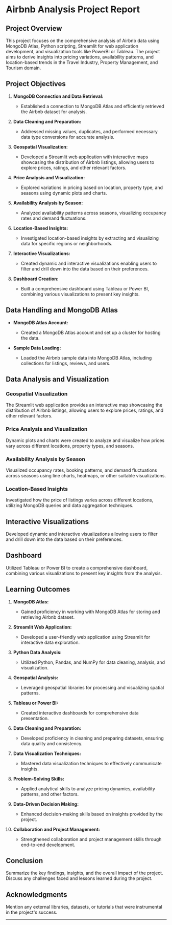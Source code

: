 # Airbnb Analysis Project Report

## Project Overview

This project focuses on the comprehensive analysis of Airbnb data using MongoDB Atlas, Python scripting, Streamlit for web application development, and visualization tools like PowerBI or Tableau. The project aims to derive insights into pricing variations, availability patterns, and location-based trends in the Travel Industry, Property Management, and Tourism domain.

## Project Objectives

1. **MongoDB Connection and Data Retrieval:**
   - Established a connection to MongoDB Atlas and efficiently retrieved the Airbnb dataset for analysis.

2. **Data Cleaning and Preparation:**
   - Addressed missing values, duplicates, and performed necessary data type conversions for accurate analysis.

3. **Geospatial Visualization:**
   - Developed a Streamlit web application with interactive maps showcasing the distribution of Airbnb listings, allowing users to explore prices, ratings, and other relevant factors.

4. **Price Analysis and Visualization:**
   - Explored variations in pricing based on location, property type, and seasons using dynamic plots and charts.

5. **Availability Analysis by Season:**
   - Analyzed availability patterns across seasons, visualizing occupancy rates and demand fluctuations.

6. **Location-Based Insights:**
   - Investigated location-based insights by extracting and visualizing data for specific regions or neighborhoods.

7. **Interactive Visualizations:**
   - Created dynamic and interactive visualizations enabling users to filter and drill down into the data based on their preferences.

8. **Dashboard Creation:**
   - Built a comprehensive dashboard using Tableau or Power BI, combining various visualizations to present key insights.

## Data Handling and MongoDB Atlas

- **MongoDB Atlas Account:**
  - Created a MongoDB Atlas account and set up a cluster for hosting the data.

- **Sample Data Loading:**
  - Loaded the Airbnb sample data into MongoDB Atlas, including collections for listings, reviews, and users.

## Data Analysis and Visualization

### Geospatial Visualization

The Streamlit web application provides an interactive map showcasing the distribution of Airbnb listings, allowing users to explore prices, ratings, and other relevant factors.

### Price Analysis and Visualization

Dynamic plots and charts were created to analyze and visualize how prices vary across different locations, property types, and seasons.

### Availability Analysis by Season

Visualized occupancy rates, booking patterns, and demand fluctuations across seasons using line charts, heatmaps, or other suitable visualizations.

### Location-Based Insights

Investigated how the price of listings varies across different locations, utilizing MongoDB queries and data aggregation techniques.

## Interactive Visualizations

Developed dynamic and interactive visualizations allowing users to filter and drill down into the data based on their preferences.

## Dashboard

Utilized Tableau or Power BI to create a comprehensive dashboard, combining various visualizations to present key insights from the analysis.

## Learning Outcomes

1. **MongoDB Atlas:**
   - Gained proficiency in working with MongoDB Atlas for storing and retrieving Airbnb dataset.

2. **Streamlit Web Application:**
   - Developed a user-friendly web application using Streamlit for interactive data exploration.

3. **Python Data Analysis:**
   - Utilized Python, Pandas, and NumPy for data cleaning, analysis, and visualization.

4. **Geospatial Analysis:**
   - Leveraged geospatial libraries for processing and visualizing spatial patterns.

5. **Tableau or Power BI:**
   - Created interactive dashboards for comprehensive data presentation.

6. **Data Cleaning and Preparation:**
   - Developed proficiency in cleaning and preparing datasets, ensuring data quality and consistency.

7. **Data Visualization Techniques:**
   - Mastered data visualization techniques to effectively communicate insights.

8. **Problem-Solving Skills:**
   - Applied analytical skills to analyze pricing dynamics, availability patterns, and other factors.

9. **Data-Driven Decision Making:**
   - Enhanced decision-making skills based on insights provided by the project.

10. **Collaboration and Project Management:**
    - Strengthened collaboration and project management skills through end-to-end development.

## Conclusion

Summarize the key findings, insights, and the overall impact of the project. Discuss any challenges faced and lessons learned during the project.

## Acknowledgments

Mention any external libraries, datasets, or tutorials that were instrumental in the project's success.

---
